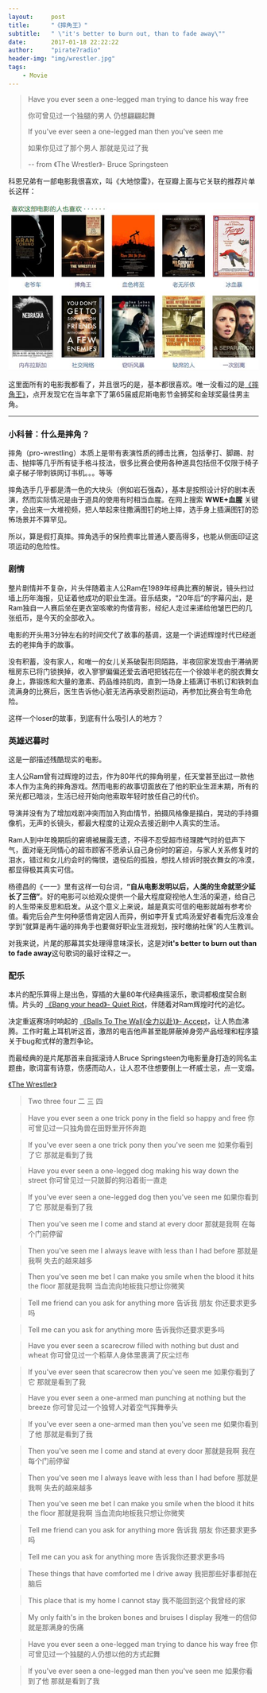 ```yaml
---
layout:     post
title:      "《摔角王》"
subtitle:   " \"it's better to burn out, than to fade away\""
date:       2017-01-18 22:22:22
author:     "pirate7radio"
header-img: "img/wrestler.jpg"
tags:
    - Movie
---
```


> Have you ever seen a one-legged man trying to dance his way free 
>
> 你可曾见过一个独腿的男人 仍想翩翩起舞
>
> If you've ever seen a one-legged man then you've seen me 
>
> 如果你见过了那个男人 那就是见过了我
>
> -- from 《The Wrestler》- Bruce Springsteen

科恩兄弟有一部电影我很喜欢，叫《大地惊雷》，在豆瓣上面与它关联的推荐片单长这样：

![](https://github.com/pirate7radio/home/raw/master/img/truegrit.jpg)

这里面所有的电影我都看了，并且很巧的是，基本都很喜欢。唯一没看过的是[《摔角王》](https://movie.douban.com/subject/3007826/)，点开发现它在当年拿下了第65届威尼斯电影节金狮奖和金球奖最佳男主角。

---

### 小科普：什么是摔角？

摔角（pro-wrestling）本质上是带有表演性质的搏击比赛，包括拳打、脚踢、肘击、抛摔等几乎所有徒手格斗技法，很多比赛会使用各种道具包括但不仅限于椅子桌子梯子带刺铁网订书机。。。等等

摔角选手几乎都是清一色的大块头（例如岩石强森），基本是按照设计好的剧本表演，然而实际情况是由于道具的使用有时相当血腥。在网上搜索 **WWE+血腥** 关键字，会出来一大堆视频，把人举起来往撒满图钉的地上摔，选手身上插满图钉的恐怖场景并不算罕见。

所以，算是假打真摔。摔角选手的保险费率比普通人要高得多，也能从侧面印证这项运动的危险性。

### 剧情

整片剧情并不复杂，片头伴随着主人公Ram在1989年经典比赛的解说，镜头扫过墙上历年海报，见证着他成功的职业生涯。音乐结束，“20年后”的字幕闪出，是Ram独自一人赛后坐在更衣室咳嗽的佝偻背影，经纪人走过来递给他皱巴巴的几张纸币，是今天的全部收入。

电影的开头用3分钟左右的时间交代了故事的基调，这是一个讲述辉煌时代已经逝去的老摔角手的故事。

没有积蓄，没有家人，和唯一的女儿关系破裂形同陌路，半夜回家发现由于滞纳房租房东已将门锁换掉，收入寥寥偏偏还爱去酒吧把钱花在一个徐娘半老的脱衣舞女身上，靠锻炼和大量的激素、药品维持肌肉，直到一场身上插满订书机订和铁刺血流满身的比赛后，医生告诉他心脏无法再承受剧烈运动，再参加比赛会有生命危险。

这样一个loser的故事，到底有什么吸引人的地方？

### 英雄迟暮时

这是一部描述残酷现实的电影。

主人公Ram曾有过辉煌的过去，作为80年代的摔角明星，任天堂甚至出过一款他本人作为主角的摔角游戏。然而电影的故事切面放在了他的职业生涯末期，所有的荣光都已暗淡，生活已经开始向他索取年轻时放任自己的代价。

导演并没有为了增加戏剧冲突而加入狗血情节，拍摄风格像是描白，晃动的手持摄像机，无声的长镜头，都最大程度的让观众去接近剧中人真实的生活。

Ram人到中年晚期后的窘境被展露无遗，不得不忍受超市经理脾气时的低声下气，面对毫无同情心的超市顾客不愿承认自己身份时的窘迫，与家人关系修复时的泪水，错过和女儿约会时的悔恨，退役后的孤独，想找人倾诉时脱衣舞女的冷漠，都显得极其真实可信。

杨德昌的《一一》里有这样一句台词，**“自从电影发明以后，人类的生命就至少延长了三倍”**。好的电影可以给观众提供一个最大程度窥视他人生活的渠道，给自己的人生带来反思和启发。从这个意义上来说，越是真实可信的电影就越有参考价值。看完后会产生何种感悟肯定因人而异，例如李开复式鸡汤爱好者看完后没准会学到“就算是再牛逼的摔角手也要做好职业生涯规划，按时缴纳社保”的人生教训。

对我来说，片尾的那幕其实处理得意味深长，这是对**it's better to burn out than to fade away**这句歌词的最好诠释之一。

### 配乐
本片的配乐算得上是出色，穿插的大量80年代经典摇滚乐，歌词都极度契合剧情。片头的 [《Bang your head》- Quiet Riot](http://music.163.com/#/song?id=5042297)，伴随着对Ram辉煌时代的追忆。

决定重返赛场时响起的 [《Balls To The Wall(全力以赴)》- Accept](http://music.163.com/#/song?id=5042307)，让人热血沸腾。工作时戴上耳机听这首，激昂的电吉他声甚至能屏蔽掉身旁产品经理和程序猿关于bug和式样的激烈争论。

而最经典的是片尾那首来自摇滚诗人Bruce Springsteen为电影量身打造的同名主题曲，歌词富有诗意，伤感而动人，让人忍不住想要倒上一杯威士忌，点一支烟。

[《The Wrestler》](http://music.163.com/#/song?id=16657771)

> Two three four 
> 二 三 四

> Have you ever seen a one trick pony in the field so happy and free 
> 你可曾见过一只独角兽在田野里开怀奔跑

> If you've ever seen a one trick pony then you've seen me 
> 如果你看到了它 那就是看到了我

> Have you ever seen a one-legged dog making his way down the street 
> 你可曾见过一只跛脚的狗沿着街一直走

> If you've ever seen a one-legged dog then you've seen me 
> 如果你看到了它 那就是看到了我

> Then you've seen me I come and stand at every door 
> 那就是我啊 在每个门前停留

> Then you've seen me I always leave with less than I had before 
> 那就是我啊 失去的越来越多

> Then you've seen me bet I can make you smile when the blood it hits the floor 
> 那就是我啊 当血流向地板我只想让你微笑

> Tell me friend can you ask for anything more 
> 告诉我 朋友 你还要求更多吗

> Tell me can you ask for anything more 
> 告诉我你还要求更多吗

> Have you ever seen a scarecrow filled with nothing but dust and wheat 
> 你可曾见过一个稻草人身体里裹满了灰尘烂布

> If you've ever seen that scarecrow then you've seen me
> 如果你看到了它 那就是看到了我

> Have you ever seen a one-armed man punching at nothing but the breeze 
> 你可曾见过一个独臂人对着空气挥舞拳头

> If you've ever seen a one-armed man then you've seen me 
> 如果你看到了他 那就是看到了我

> Then you've seen me I come and stand at every door 
> 那就是我啊 我在每个门前停留

> Then you've seen me I always leave with less than I had before 
> 那就是我啊 失去的越来越多

> Then you've seen me bet I can make you smile when the blood it hits the floor 
> 那就是我啊 当血流向地板我只想让你微笑

> Tell me friend can you ask for anything more 
> 告诉我 朋友 你还要求更多吗

> Tell me can you ask for anything more 
> 告诉我你还要求更多吗

> These things that have comforted me I drive away 
> 我把那些好事都抛在脑后

> This place that is my home I cannot stay 
> 我不能回到这个我曾经的家

> My only faith's in the broken bones and bruises I display
> 我唯一的信仰就是那满身的伤痛

> Have you ever seen a one-legged man trying to dance his way free 
> 你可曾见过一个独腿的人仍想以他的方式起舞

> If you've ever seen a one-legged man then you've seen me 
> 如果你看到了他 那就是看到了我